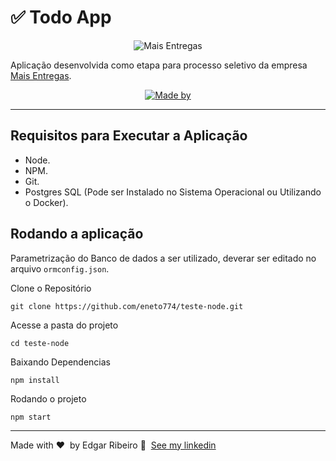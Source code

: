 # ✅️ Todo App

<p align="center"><img  alt="Mais Entregas" src="https://avatars1.githubusercontent.com/u/57957603?s=200&v=4" /></p>

Aplicação desenvolvida como etapa para processo seletivo da empresa [Mais Entregas](https://github.com/maisentregas).

<p align="center">
	<a href="https://www.linkedin.com/in/ribeiro-edgar/" target="_blank" rel="noopener noreferrer"><img alt="Made by" src="https://img.shields.io/badge/made%20by-Edgar%20Ribeiro-%23FF2800"></a>
</p>

---
## Requisitos para Executar a Aplicação

* Node.
* NPM.
* Git.
* Postgres SQL (Pode ser Instalado no Sistema Operacional ou Utilizando o Docker).

## Rodando a aplicação

Parametrização do Banco de dados a ser utilizado, deverar ser editado no arquivo `ormconfig.json`.

Clone o Repositório

`git clone https://github.com/eneto774/teste-node.git`

Acesse a pasta do projeto

`cd teste-node`

Baixando Dependencias

`npm install`

Rodando o projeto

`npm start`

---

Made with ❤ &nbsp;by Edgar Ribeiro 👋 &nbsp;[See my linkedin](https://www.linkedin.com/in/ribeiro-edgar/)
